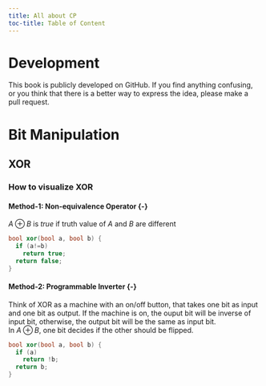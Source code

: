 ```yaml
---
title: All about CP
toc-title: Table of Content
---
```


# Development
This book is publicly developed on GitHub. If you find anything confusing, or you think that there is a better way to express the idea, please make a pull request.

# Bit Manipulation
## XOR
### How to visualize XOR
#### Method-1: Non-equivalence Operator {-}
$A\oplus B$ is $true$ if truth value of $A$ and $B$ are different
```{.cpp .numberLines}
bool xor(bool a, bool b) {
  if (a!=b)
    return true;
  return false;
}
```
#### Method-2: Programmable Inverter {-}
Think of XOR as a machine with an on/off button, that takes one bit as input and one bit as output. If the machine is on, the ouput bit will be inverse of input bit, otherwise, the output bit will be the same as input bit.\
In $A\oplus B$, one bit decides if the other should be flipped.
```{.cpp .numberLines}
bool xor(bool a, bool b) {
  if (a)
    return !b;
  return b;
}
```